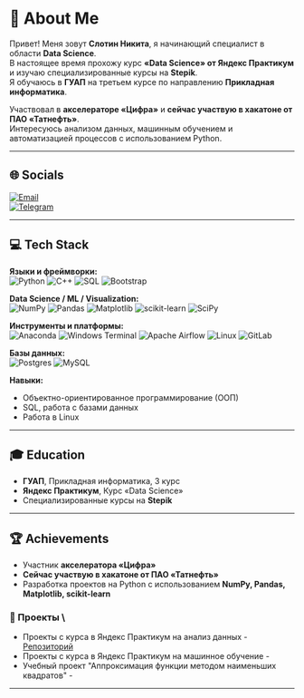 # 💫 About Me
Привет! Меня зовут **Слотин Никита**, я начинающий специалист в области **Data Science**.  
В настоящее время прохожу курс **«Data Science» от Яндекс Практикум** и изучаю специализированные курсы на **Stepik**.  
Я обучаюсь в **ГУАП** на третьем курсе по направлению **Прикладная информатика**.  

Участвовал в **акселераторе «Цифра»** и **сейчас участвую в хакатоне от ПАО «Татнефть»**.  
Интересуюсь анализом данных, машинным обучением и автоматизацией процессов с использованием Python.  

---

## 🌐 Socials
[![Email](https://img.shields.io/badge/Email-D14836?logo=gmail&logoColor=white)](mailto:nie.kita@yandex.ru)  
[![Telegram](https://img.shields.io/badge/Telegram-0088cc?logo=telegram&logoColor=white)](https://t.me/Argents0n)  

---

## 💻 Tech Stack

**Языки и фреймворки:**  
![Python](https://img.shields.io/badge/python-3670A0?style=for-the-badge&logo=python&logoColor=ffdd54) ![C++](https://img.shields.io/badge/c++-%2300599C.svg?style=for-the-badge&logo=c%2B%2B&logoColor=white) ![SQL](https://img.shields.io/badge/SQL-0064A5?style=for-the-badge&logo=sql&logoColor=white) ![Bootstrap](https://img.shields.io/badge/bootstrap-%238511FA.svg?style=for-the-badge&logo=bootstrap&logoColor=white)  

**Data Science / ML / Visualization:**  
![NumPy](https://img.shields.io/badge/numpy-%23013243.svg?style=for-the-badge&logo=numpy&logoColor=white) ![Pandas](https://img.shields.io/badge/pandas-%23150458.svg?style=for-the-badge&logo=pandas&logoColor=white) ![Matplotlib](https://img.shields.io/badge/Matplotlib-%23ffffff.svg?style=for-the-badge&logo=Matplotlib&logoColor=black) ![scikit-learn](https://img.shields.io/badge/scikit--learn-%23F7931E.svg?style=for-the-badge&logo=scikit-learn&logoColor=white) ![SciPy](https://img.shields.io/badge/SciPy-%230C55A5.svg?style=for-the-badge&logo=scipy&logoColor=white)  

**Инструменты и платформы:**  
![Anaconda](https://img.shields.io/badge/Anaconda-%2344A833.svg?style=for-the-badge&logo=anaconda&logoColor=white) ![Windows Terminal](https://img.shields.io/badge/Windows%20Terminal-%234D4D4D.svg?style=for-the-badge&logo=windows-terminal&logoColor=white) ![Apache Airflow](https://img.shields.io/badge/Apache%20Airflow-017CEE?style=for-the-badge&logo=Apache%20Airflow&logoColor=white) ![Linux](https://img.shields.io/badge/Linux-FCC624?style=for-the-badge&logo=linux&logoColor=black) ![GitLab](https://img.shields.io/badge/gitlab-%23181717.svg?style=for-the-badge&logo=gitlab&logoColor=white)  

**Базы данных:**  
![Postgres](https://img.shields.io/badge/postgres-%23316192.svg?style=for-the-badge&logo=postgresql&logoColor=white) ![MySQL](https://img.shields.io/badge/mysql-4479A1.svg?style=for-the-badge&logo=mysql&logoColor=white)  

**Навыки:**  
- Объектно-ориентированное программирование (ООП)  
- SQL, работа с базами данных  
- Работа в Linux  

---

## 🎓 Education
- **ГУАП**, Прикладная информатика, 3 курс  
- **Яндекс Практикум**, Курс «Data Science»  
- Специализированные курсы на **Stepik**  

---

## 🏆 Achievements
- Участник **акселератора «Цифра»**  
- **Сейчас участвую в хакатоне от ПАО «Татнефть»**  
- Разработка проектов на Python с использованием **NumPy, Pandas, Matplotlib, scikit-learn**  


### 📂 Проекты \ 
- Проекты с курса в Яндекс Практикум на анализ данных - [Репозиторий](https://github.com/Argents0n/Yandex_DataScience/tree/main/data_analytics)
- Проекты с курса в Яндекс Практикум на машинное обучение -
- Учебный проект "Аппроксимация функции методом наименьших квадратов" - 
---
